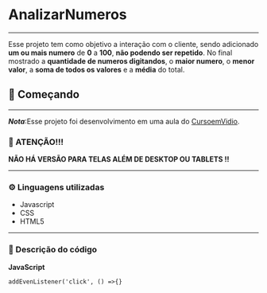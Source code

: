 # AnalizarNumeros
***

Esse projeto tem como objetivo a interação com o cliente, sendo adicionado __um ou mais numero__ de __0__ a __100__, __não podendo ser repetido__. No final mostrado a __quantidade de numeros digitandos__, o __maior numero__, o __menor valor__, a __soma de todos os valores__ e a __média__ do total.

## 🚀 Começando 
***
__*Nota*__:Esse projeto foi desenvolvimento em uma aula do [CursoemVidio](https://youtu.be/1-w1RfGIov4).

### 🛑 ATENÇÃO!!!
__NÃO HÁ VERSÃO PARA TELAS ALÉM DE DESKTOP OU TABLETS !!__
***
### ⚙️ Linguagens utilizadas

- Javascript
- CSS
- HTML5

***
### 📑 Descrição do código

__JavaScript__
  
```
addEvenListener('click', () =>{}


```


